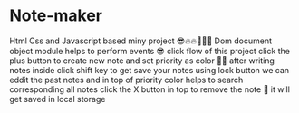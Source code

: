 # Note-maker
Html Css and Javascript based  miny project 😎🔥🔥🚀🚀🚀
Dom document object module helps to perform events 😎 click
flow of this project
 click the plus button to create new note and set priority as color 🚀🔥 
   after writing notes inside click shift key to get save your notes
   using lock button we can eddit the past notes and 
   in top of priority color helps to search corresponding all notes
  click the X button in top to remove the note 🤣 
  it will get saved in local storage
